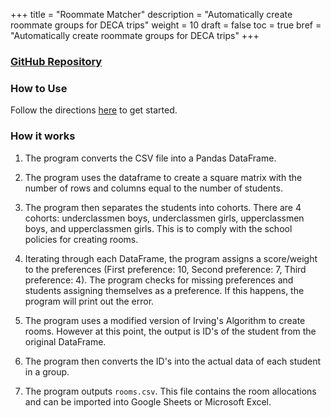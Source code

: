 +++
title = "Roommate Matcher"
description = "Automatically create roommate groups for DECA trips"
weight = 10
draft = false
toc = true
bref = "Automatically create roommate groups for DECA trips"
+++

### [GitHub Repository](https://github.com/VCHS-DECA-Software/Roommate-Matcher)

### How to Use

Follow the directions [here](https://github.com/VCHS-DECA-Software/Roommate-Matcher/blob/1467d7250a9ff51ab5eebb111f0a5a21aa56bd37/README.md) to get started.

### How it works

1. The program converts the CSV file into a Pandas DataFrame.

2. The program uses the dataframe to create a square matrix with the number of rows and columns equal to the number of students.

3. The program then separates the students into cohorts. There are 4 cohorts: underclassmen boys, underclassmen girls, upperclassmen boys, and upperclassmen girls. This is to comply with the school policies for creating rooms. 

4. Iterating through each DataFrame, the program assigns a score/weight to the preferences (First preference: 10, Second preference: 7, Third preference: 4). The program checks for missing preferences and students assigning themselves as a preference. If this happens, the program will print out the error. 

5. The program uses a modified version of Irving's Algorithm to create rooms. However at this point, the output is ID's of the student from the original DataFrame. 

6. The program then converts the ID's into the actual data of each student in a group. 

7. The program outputs `rooms.csv`. This file contains the room allocations and can be imported into Google Sheets or Microsoft Excel.
